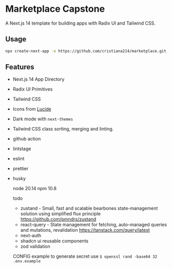 # Marketplace Capstone

A Next.js 14 template for building apps with Radix UI and Tailwind CSS.

## Usage

```bash
npx create-next-app -e https://github.com/cristiana214/marketplace.git project-name
```

## Features

- Next.js 14 App Directory
- Radix UI Primitives
- Tailwind CSS
- Icons from [Lucide](https://lucide.dev)
- Dark mode with `next-themes`
- Tailwind CSS class sorting, merging and linting.

- github action
- lintstage
- eslint
- prettier
- husky

  node 20.14
  npm 10.8

  todo
  - zustand - Small, fast and scalable bearbones state-management solution using simplified flux principle  https://github.com/pmndrs/zustand
  - react-query -  State management for fetching, auto-managed queries and mutations, revalidation https://tanstack.com/query/latest
  - next-auth
  - shadcn ui reusable components
  - zod validation

  CONFIG example
  to generate secret use `$ openssl rand -base64 32`
`  .env.example`

